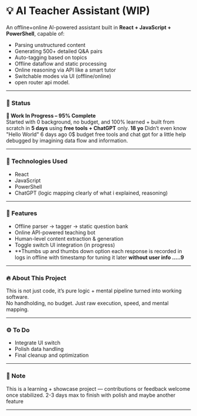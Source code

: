 # 💡 AI Teacher Assistant (WIP)

An offline+online AI-powered assistant built in **React + JavaScript + PowerShell**, capable of:
- Parsing unstructured content
- Generating 500+ detailed Q&A pairs
- Auto-tagging based on topics
- Offline dataflow and static processing
- Online reasoning via API like a smart tutor
- Switchable modes via UI (offline/online)
- open router api model. 
---

### 🔧 Status
**🚧 Work In Progress – 95% Complete**  
Started with 0 background, no budget, and 100% learned + built from scratch in **5 days** using **free tools + ChatGPT** only. **18 yo**
Didn’t even know "Hello World" 6 days ago 0$ budget free tools and chat gpt for a little help debugged by imagining data flow and information.  

---

### 🚀 Technologies Used
- React
- JavaScript
- PowerShell
- ChatGPT (logic mapping clearly of what i explained, reasoning)

---

### 📁 Features
- Offline parser → tagger → static question bank
- Online API-powered teaching bot
- Human-level content extraction & generation
- Toggle switch UI integration (in progress)
- **Thumbs up and thumbs down option each response is recorded in logs in offline with timestamp for tuning it later **without user info .....9**

---

### 🔥 About This Project
This is not just code, it’s pure logic + mental pipeline turned into working software.  
No handholding, no budget. Just raw execution, speed, and mental mapping.

---

### ⚙️ To Do
- Integrate UI switch
- Polish data handling
- Final cleanup and optimization

---

### 📢 Note
This is a learning + showcase project — contributions or feedback welcome once stabilized.
2-3 days max to finish with polish and maybe another feature

---
